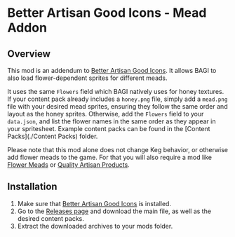 # Better Artisan Good Icons - Mead Addon

## Overview

This mod is an addendum to [Better Artisan Good Icons](https://www.nexusmods.com/stardewvalley/mods/2080). It allows BAGI to also load flower-dependent sprites for different meads.

It uses the same `Flowers` field which BAGI natively uses for honey textures. If your content pack already includes a `honey.png` file, simply add a `mead.png` file with your desired mead sprites, ensuring they follow the same order and layout as the honey sprites. Otherwise, add the `Flowers` field to your `data.json`, and list the flower names in the same order as they appear in your spritesheet.
Example content packs can be found in the [Content Packs](./Content Packs) folder.

Please note that this mod alone does not change Keg behavior, or otherwise add flower meads to the game.
For that you will also require a mod like [Flower Meads](https://www.nexusmods.com/stardewvalley/mods/5767) or [Quality Artisan Products](https://www.moddrop.com/stardew-valley/mods/707502-quality-artisan-products).

## Installation

1. Make sure that [Better Artisan Good Icons](https://www.nexusmods.com/stardewvalley/mods/2080) is installed.
2. Go to the [Releases page](https://github.com/daleao/bagi-meads/releases) and download the main file, as well as the desired content packs.
3. Extract the downloaded archives to your mods folder.
